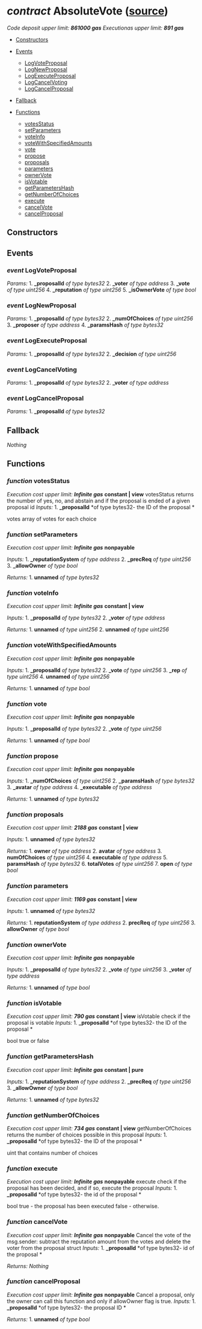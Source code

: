 # *contract* AbsoluteVote ([source](https://github.com/daostack/daostack/tree/master/./contracts/VotingMachines/AbsoluteVote.sol))
*Code deposit upper limit: **861000 gas***
*Executionas upper limit: **891 gas***

- [Constructors](#constructors)

- [Events](#events)
    - [LogVoteProposal](#event-logvoteproposal)
    - [LogNewProposal](#event-lognewproposal)
    - [LogExecuteProposal](#event-logexecuteproposal)
    - [LogCancelVoting](#event-logcancelvoting)
    - [LogCancelProposal](#event-logcancelproposal)
- [Fallback](#fallback)
- [Functions](#functions)
    - [votesStatus](#function-votesstatus)
    - [setParameters](#function-setparameters)
    - [voteInfo](#function-voteinfo)
    - [voteWithSpecifiedAmounts](#function-votewithspecifiedamounts)
    - [vote](#function-vote)
    - [propose](#function-propose)
    - [proposals](#function-proposals)
    - [parameters](#function-parameters)
    - [ownerVote](#function-ownervote)
    - [isVotable](#function-isvotable)
    - [getParametersHash](#function-getparametershash)
    - [getNumberOfChoices](#function-getnumberofchoices)
    - [execute](#function-execute)
    - [cancelVote](#function-cancelvote)
    - [cancelProposal](#function-cancelproposal)
## Constructors

## Events
### *event* LogVoteProposal
*Params:*
    1. **_proposalId** *of type bytes32*
    2. **_voter** *of type address*
    3. **_vote** *of type uint256*
    4. **_reputation** *of type uint256*
    5. **_isOwnerVote** *of type bool*


### *event* LogNewProposal
*Params:*
    1. **_proposalId** *of type bytes32*
    2. **_numOfChoices** *of type uint256*
    3. **_proposer** *of type address*
    4. **_paramsHash** *of type bytes32*


### *event* LogExecuteProposal
*Params:*
    1. **_proposalId** *of type bytes32*
    2. **_decision** *of type uint256*


### *event* LogCancelVoting
*Params:*
    1. **_proposalId** *of type bytes32*
    2. **_voter** *of type address*


### *event* LogCancelProposal
*Params:*
    1. **_proposalId** *of type bytes32*


## Fallback
*Nothing*
## Functions
### *function* votesStatus
*Execution cost upper limit: **Infinite gas***
**constant | view**
votesStatus returns the number of yes, no, and abstain and if the proposal is ended of a given proposal id
*Inputs:*
    1. **_proposalId** *of type bytes32- the ID of the proposal*

votes array of votes for each choice

### *function* setParameters
*Execution cost upper limit: **Infinite gas***
**nonpayable**

*Inputs:*
    1. **_reputationSystem** *of type address*
    2. **_precReq** *of type uint256*
    3. **_allowOwner** *of type bool*

*Returns:*
    1. **unnamed** *of type bytes32*


### *function* voteInfo
*Execution cost upper limit: **Infinite gas***
**constant | view**

*Inputs:*
    1. **_proposalId** *of type bytes32*
    2. **_voter** *of type address*

*Returns:*
    1. **unnamed** *of type uint256*
    2. **unnamed** *of type uint256*


### *function* voteWithSpecifiedAmounts
*Execution cost upper limit: **Infinite gas***
**nonpayable**

*Inputs:*
    1. **_proposalId** *of type bytes32*
    2. **_vote** *of type uint256*
    3. **_rep** *of type uint256*
    4. **unnamed** *of type uint256*

*Returns:*
    1. **unnamed** *of type bool*


### *function* vote
*Execution cost upper limit: **Infinite gas***
**nonpayable**

*Inputs:*
    1. **_proposalId** *of type bytes32*
    2. **_vote** *of type uint256*

*Returns:*
    1. **unnamed** *of type bool*


### *function* propose
*Execution cost upper limit: **Infinite gas***
**nonpayable**

*Inputs:*
    1. **_numOfChoices** *of type uint256*
    2. **_paramsHash** *of type bytes32*
    3. **_avatar** *of type address*
    4. **_executable** *of type address*

*Returns:*
    1. **unnamed** *of type bytes32*


### *function* proposals
*Execution cost upper limit: **2188 gas***
**constant | view**

*Inputs:*
    1. **unnamed** *of type bytes32*

*Returns:*
    1. **owner** *of type address*
    2. **avatar** *of type address*
    3. **numOfChoices** *of type uint256*
    4. **executable** *of type address*
    5. **paramsHash** *of type bytes32*
    6. **totalVotes** *of type uint256*
    7. **open** *of type bool*


### *function* parameters
*Execution cost upper limit: **1169 gas***
**constant | view**

*Inputs:*
    1. **unnamed** *of type bytes32*

*Returns:*
    1. **reputationSystem** *of type address*
    2. **precReq** *of type uint256*
    3. **allowOwner** *of type bool*


### *function* ownerVote
*Execution cost upper limit: **Infinite gas***
**nonpayable**

*Inputs:*
    1. **_proposalId** *of type bytes32*
    2. **_vote** *of type uint256*
    3. **_voter** *of type address*

*Returns:*
    1. **unnamed** *of type bool*


### *function* isVotable
*Execution cost upper limit: **790 gas***
**constant | view**
isVotable check if the proposal is votable
*Inputs:*
    1. **_proposalId** *of type bytes32- the ID of the proposal*

bool true or false

### *function* getParametersHash
*Execution cost upper limit: **Infinite gas***
**constant | pure**

*Inputs:*
    1. **_reputationSystem** *of type address*
    2. **_precReq** *of type uint256*
    3. **_allowOwner** *of type bool*

*Returns:*
    1. **unnamed** *of type bytes32*


### *function* getNumberOfChoices
*Execution cost upper limit: **734 gas***
**constant | view**
getNumberOfChoices returns the number of choices possible in this proposal
*Inputs:*
    1. **_proposalId** *of type bytes32- the ID of the proposal*

uint that contains number of choices

### *function* execute
*Execution cost upper limit: **Infinite gas***
**nonpayable**
execute check if the proposal has been decided, and if so, execute the proposal
*Inputs:*
    1. **_proposalId** *of type bytes32- the id of the proposal*

bool true - the proposal has been executed             false - otherwise.

### *function* cancelVote
*Execution cost upper limit: **Infinite gas***
**nonpayable**
Cancel the vote of the msg.sender: subtract the reputation amount from the votes and delete the voter from the proposal struct
*Inputs:*
    1. **_proposalId** *of type bytes32- id of the proposal*

*Returns:*
*Nothing*


### *function* cancelProposal
*Execution cost upper limit: **Infinite gas***
**nonpayable**
Cancel a proposal, only the owner can call this function and only if allowOwner flag is true.
*Inputs:*
    1. **_proposalId** *of type bytes32- the proposal ID*

*Returns:*
    1. **unnamed** *of type bool*


